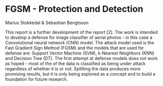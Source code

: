 # FGSM - Protection and Detection
Marius Stokkedal & Sebastian Bengtsson

This report is a further development of the report [2]. 
The work is intended to develop a defense for image classifier of aerial photos - in this case a Convolutional neural network (CNN) model. 
The attack model used is the Fast Gradient Sign Method (FGSM) and the models that are used for defense are: Support Vector Machine (SVM), k-Nearest Neighbors (KNN) and Decision Tree (DT). 
The first attempt at defense models does not work as hoped - most of the of the data is classified as being under attack regardless of whether it is or not. Splitting the data produces more promising results, but it is only being explored as a concept and to build a foundation for future research.
